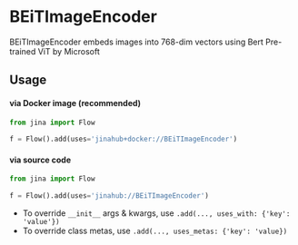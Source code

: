 # BEiTImageEncoder

BEiTImageEncoder embeds images into 768-dim vectors using Bert Pre-trained ViT by Microsoft

## Usage

#### via Docker image (recommended)

```python
from jina import Flow
	
f = Flow().add(uses='jinahub+docker://BEiTImageEncoder')
```

#### via source code

```python
from jina import Flow
	
f = Flow().add(uses='jinahub://BEiTImageEncoder')
```

- To override `__init__` args & kwargs, use `.add(..., uses_with: {'key': 'value'})`
- To override class metas, use `.add(..., uses_metas: {'key': 'value})`
